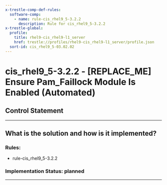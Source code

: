 ```yaml
---
x-trestle-comp-def-rules:
  software-comp:
    - name: rule-cis_rhel9_5-3.2.2
      description: Rule for cis_rhel9_5-3.2.2
x-trestle-global:
  profile:
    title: rhel9-cis_rhel9-l1_server
    href: trestle://profiles/rhel9-cis_rhel9-l1_server/profile.json
  sort-id: cis_rhel9_5-03.02.02
---
```


# cis_rhel9_5-3.2.2 - \[REPLACE_ME\] Ensure Pam_Faillock Module Is Enabled (Automated)

## Control Statement

______________________________________________________________________

## What is the solution and how is it implemented?

<!-- For implementation status enter one of: implemented, partial, planned, alternative, not-applicable -->

<!-- Note that the list of rules under ### Rules: is read-only and changes will not be captured after assembly to JSON -->

<!-- Add control implementation description here for control: cis_rhel9_5-3.2.2 -->

### Rules:

  - rule-cis_rhel9_5-3.2.2

### Implementation Status: planned

______________________________________________________________________
